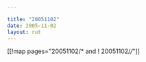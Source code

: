```yaml
---

title: "20051102"
date: 2005-11-02
layout: rut
---
```


[[!map pages="20051102/* and ! 20051102/*/*"]]

